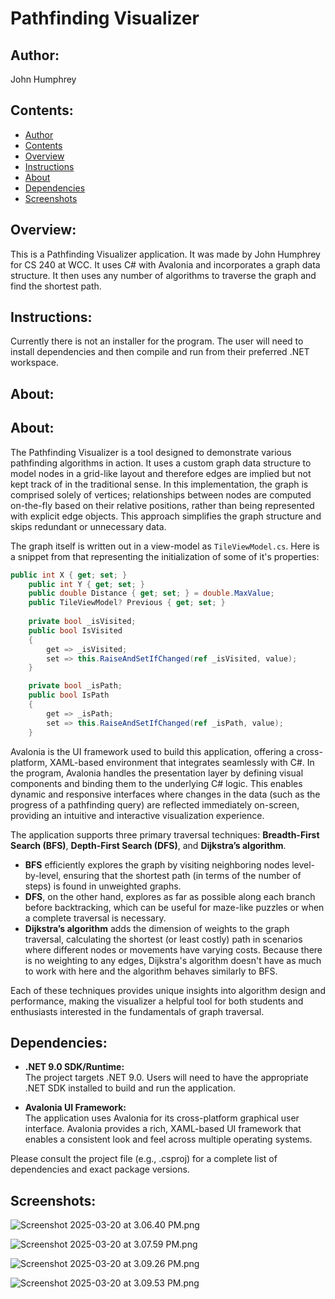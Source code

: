 # Pathfinding Visualizer

## Author:
John Humphrey

## Contents:
- [Author](#author)
- [Contents](#contents)
- [Overview](#overview)
- [Instructions](#instructions)
- [About](#about)
- [Dependencies](#dependencies)
- [Screenshots](#screenshots)


## Overview:
This is a Pathfinding Visualizer application. It was made by John Humphrey for CS 240 at WCC. 
It uses C# with Avalonia and incorporates a graph data structure. It then uses any number of algorithms to traverse the graph and find the shortest path.

## Instructions:
Currently there is not an installer for the program. The user will need to install dependencies and then compile and run from their preferred .NET workspace.

## About:
## About:
The Pathfinding Visualizer is a tool designed to demonstrate various pathfinding algorithms in action. It 
uses a custom graph data structure to model nodes in a grid-like layout and therefore edges are implied but not kept track of in the traditional sense. In this implementation, the graph is comprised solely of 
vertices; relationships between nodes are computed on-the-fly based on their relative positions, rather than being represented 
with explicit edge objects. This approach simplifies the graph structure and skips redundant or unnecessary data.

The graph itself is written out in a view-model as `TileViewModel.cs`. Here is a snippet from that representing the initialization of some of it's properties:
```c#
public int X { get; set; }
    public int Y { get; set; }
    public double Distance { get; set; } = double.MaxValue;
    public TileViewModel? Previous { get; set; }
    
    private bool _isVisited;
    public bool IsVisited
    {
        get => _isVisited;
        set => this.RaiseAndSetIfChanged(ref _isVisited, value);
    }

    private bool _isPath;
    public bool IsPath
    {
        get => _isPath;
        set => this.RaiseAndSetIfChanged(ref _isPath, value);
    }
```

Avalonia is the UI framework used to build this application, offering a cross-platform, XAML-based environment that integrates 
seamlessly with C#. In the program, Avalonia handles the presentation layer by defining visual components and binding them 
to the underlying C# logic. This enables dynamic and responsive interfaces where changes in the data (such as the progress 
of a pathfinding query) are reflected immediately on-screen, providing an intuitive and interactive visualization experience.

The application supports three primary traversal techniques: **Breadth-First Search (BFS)**, **Depth-First Search (DFS)**, and **Dijkstra’s algorithm**.
- **BFS** efficiently explores the graph by visiting neighboring nodes level-by-level, ensuring that the shortest path (in terms of the number of steps) is found in unweighted graphs.
- **DFS**, on the other hand, explores as far as possible along each branch before backtracking, which can be useful for maze-like puzzles or when a complete traversal is necessary.
- **Dijkstra’s algorithm** adds the dimension of weights to the graph traversal, calculating the shortest (or least costly) path in scenarios where different nodes or movements have varying costs. Because there is no weighting to any edges, Dijkstra's algorithm doesn't have as much to work with here and the algorithm behaves similarly to BFS.

Each of these techniques provides unique insights into algorithm design and performance, making the visualizer a helpful tool for both students and enthusiasts interested in the fundamentals of graph traversal.

## Dependencies:
- **.NET 9.0 SDK/Runtime:**  
  The project targets .NET 9.0. Users will need to have the appropriate .NET SDK installed to build and run the application.

- **Avalonia UI Framework:**  
  The application uses Avalonia for its cross-platform graphical user interface. Avalonia provides a rich, XAML-based UI framework that enables a consistent look and feel across multiple operating systems.

Please consult the project file (e.g., .csproj) for a complete list of dependencies and exact package versions.


## Screenshots:

![Screenshot 2025-03-20 at 3.06.40 PM.png](Documentation/Screenshot%202025-03-20%20at%203.06.40%20PM.png)

![Screenshot 2025-03-20 at 3.07.59 PM.png](Documentation/Screenshot%202025-03-20%20at%203.07.59%20PM.png)

![Screenshot 2025-03-20 at 3.09.26 PM.png](Documentation/Screenshot%202025-03-20%20at%203.09.26%20PM.png)

![Screenshot 2025-03-20 at 3.09.53 PM.png](Documentation/Screenshot%202025-03-20%20at%203.09.53%20PM.png)